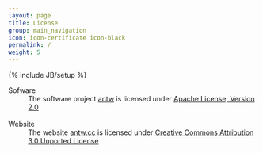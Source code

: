 ```yaml
---
layout: page
title: License
group: main_navigation
icon: icon-certificate icon-black
permalink: /
weight: 5
---
```

{% include JB/setup %}

<dl>
  <dt>Sofware</dt>
  <dd>The software project <a href="https://github.com/mbauhardt/antw">antw</a> is licensed under <a href="http://www.apache.org/licenses/LICENSE-2.0.html">Apache License, Version 2.0</a></dd>
  <br>

  <dt>Website</dt>
  <dd>The website <a href="http://www.antw.cc">antw.cc</a> is licensed under <a href="http://creativecommons.org/licenses/by/3.0/">Creative Commons Attribution 3.0 Unported License</a></dd>
  <br>

</dl>